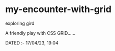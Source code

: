 # my-encounter-with-grid
exploring gird

A friendly play with CSS GRID......

DATED :- 17/04/23, 19:04
